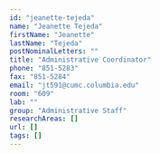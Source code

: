 ```yaml
---
id: "jeanette-tejeda"
name: "Jeanette Tejeda"
firstName: "Jeanette"
lastName: "Tejeda"
postNominalLetters: ""
title: "Administrative Coordinator"
phone: "851-5283"
fax: "851-5284"
email: "jt591@cumc.columbia.edu"
room: "609"
lab: ""
group: "Administrative Staff"
researchAreas: []
url: []
tags: []
---
```


